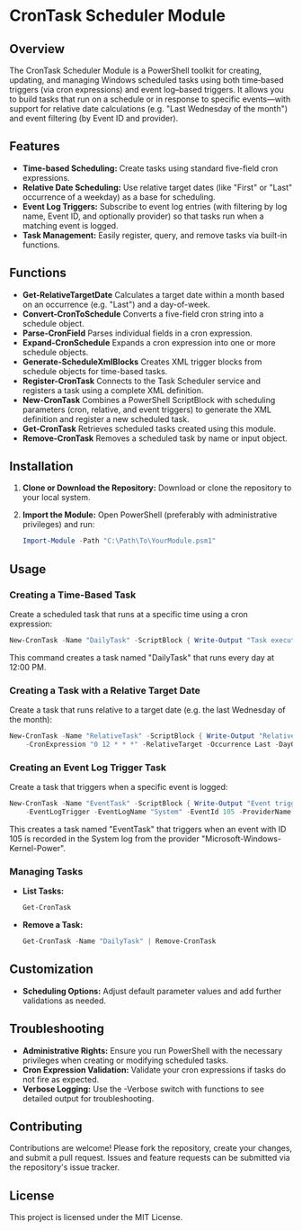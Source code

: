 # CronTask Scheduler Module

## Overview

The CronTask Scheduler Module is a PowerShell toolkit for creating, updating, and managing Windows scheduled tasks using both time‐based triggers (via cron expressions) and event log–based triggers. It allows you to build tasks that run on a schedule or in response to specific events—with support for relative date calculations (e.g. "Last Wednesday of the month") and event filtering (by Event ID and provider).

## Features
- **Time-based Scheduling:**
  Create tasks using standard five-field cron expressions.
- **Relative Date Scheduling:**
  Use relative target dates (like "First" or "Last" occurrence of a weekday) as a base for scheduling.
- **Event Log Triggers:**
  Subscribe to event log entries (with filtering by log name, Event ID, and optionally provider) so that tasks run when a matching event is logged.
- **Task Management:**
  Easily register, query, and remove tasks via built-in functions.

## Functions
- **Get-RelativeTargetDate**
  Calculates a target date within a month based on an occurrence (e.g. "Last") and a day-of-week.
- **Convert-CronToSchedule**
  Converts a five-field cron string into a schedule object.
- **Parse-CronField**
  Parses individual fields in a cron expression.
- **Expand-CronSchedule**
  Expands a cron expression into one or more schedule objects.
- **Generate-ScheduleXmlBlocks**
  Creates XML trigger blocks from schedule objects for time-based tasks.
- **Register-CronTask**
  Connects to the Task Scheduler service and registers a task using a complete XML definition.
- **New-CronTask**
  Combines a PowerShell ScriptBlock with scheduling parameters (cron, relative, and event triggers) to generate the XML definition and register a new scheduled task.
- **Get-CronTask**
  Retrieves scheduled tasks created using this module.
- **Remove-CronTask**
  Removes a scheduled task by name or input object.

## Installation
1. **Clone or Download the Repository:**
   Download or clone the repository to your local system.
2. **Import the Module:**
   Open PowerShell (preferably with administrative privileges) and run:

   ```powershell
   Import-Module -Path "C:\Path\To\YourModule.psm1"
   ```

## Usage

### Creating a Time-Based Task

Create a scheduled task that runs at a specific time using a cron expression:

```powershell
New-CronTask -Name "DailyTask" -ScriptBlock { Write-Output "Task executed" } -CronExpression "0 12 * * *"
```

This command creates a task named "DailyTask" that runs every day at 12:00 PM.

### Creating a Task with a Relative Target Date

Create a task that runs relative to a target date (e.g. the last Wednesday of the month):

```powershell
New-CronTask -Name "RelativeTask" -ScriptBlock { Write-Output "Relative schedule executed" } `
    -CronExpression "0 12 * * *" -RelativeTarget -Occurrence Last -DayOfWeek Wednesday -BaseDate (Get-Date)
```

### Creating an Event Log Trigger Task

Create a task that triggers when a specific event is logged:

```powershell
New-CronTask -Name "EventTask" -ScriptBlock { Write-Output "Event triggered task executed" } `
    -EventLogTrigger -EventLogName "System" -EventId 105 -ProviderName "Microsoft-Windows-Kernel-Power"
```

This creates a task named "EventTask" that triggers when an event with ID 105 is recorded in the System log from the provider "Microsoft-Windows-Kernel-Power".

### Managing Tasks
- **List Tasks:**

  ```powershell
  Get-CronTask
  ```

- **Remove a Task:**

  ```powershell
  Get-CronTask -Name "DailyTask" | Remove-CronTask
  ```

## Customization
- **Scheduling Options:**
  Adjust default parameter values and add further validations as needed.

## Troubleshooting
- **Administrative Rights:**
  Ensure you run PowerShell with the necessary privileges when creating or modifying scheduled tasks.
- **Cron Expression Validation:**
  Validate your cron expressions if tasks do not fire as expected.
- **Verbose Logging:**
  Use the -Verbose switch with functions to see detailed output for troubleshooting.

## Contributing

Contributions are welcome! Please fork the repository, create your changes, and submit a pull request. Issues and feature requests can be submitted via the repository's issue tracker.

## License

This project is licensed under the MIT License.

